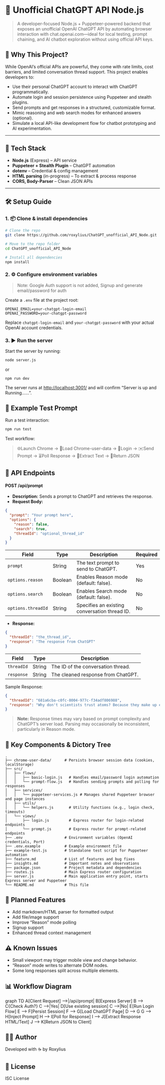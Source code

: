 # 🧠 Unofficial ChatGPT API Node.js

> A developer-focused Node.js + Puppeteer-powered backend that exposes an unofficial OpenAI ChatGPT API by automating browser interaction with chat.openai.com—ideal for local testing, prompt chaining, and AI chatbot exploration without using official API keys.

## 🚀 Why This Project?

While OpenAI’s official APIs are powerful, they come with rate limits, cost barriers, and limited conversation thread support. This project enables developers to:

- Use their personal ChatGPT account to interact with ChatGPT programmatically.
- Automate login and session persistence using Puppeteer and stealth plugins.
- Send prompts and get responses in a structured, customizable format.
- Mimic reasoning and web search modes for enhanced answers (optional).
- Simulate a local API-like development flow for chatbot prototyping and AI experimentation.

---

## 🧰 Tech Stack

- **Node.js** (Express) – API service
- **Puppeteer + Stealth Plugin** – ChatGPT automation
- **dotenv** – Credential & config management
- **HTML parsing** (in-progress) – To extract & process response
- **CORS, Body-Parser** – Clean JSON APIs

---

## 🛠️ Setup Guide

### 1. 📦 Clone & install dependencies

```bash
# Clone the repo
git clone https://github.com/roxylius/ChatGPT_unofficial_API_Node.git

# Move to the repo folder
cd ChatGPT_unofficial_API_Node

# Install all dependencies
npm install
```

### 2. ⚙️ Configure environment variables

> Note: Google Auth support is not added, Signup and generate email/password for auth

Create a `.env` file at the project root:

```env
OPENAI_EMAIL=your-chatgpt-login-email
OPENAI_PASSWORD=your-chatgpt-password
```

Replace `chatgpt-login-email` and `your-chatgpt-password` with your actual OpenAI account credentials.

### 3. ▶️ Run the server

Start the server by running:

```bash
node server.js
```

or

```
npm run dev
```

The server runs at [http://localhost:3001/](http://localhost:3001/) and will confirm “Server is up and Running……”.

## 🧪 Example Test Prompt

Run a test interaction:

```bash
npm run test
```

Test workflow:

> 🌐Launch Chrome -> 📁Load Chrome-user-data -> 🔐Login -> ✉️Send Prompt -> ⏳Poll Response -> 📄Extract Text -> 💬Return JSON

## 🔁 API Endpoints

#### POST /api/prompt

- **Description:** Sends a prompt to ChatGPT and retrieves the response.
- **Request Body:**

```json
{
  "prompt": "Your prompt here",
  "options": {
    "reason": false,
    "search": true,
    "threadId": "optional_thread_id"
  }
}
```

| Field              | Type    | Description                                   | Required |
| ------------------ | ------- | --------------------------------------------- | -------- |
| `prompt`           | String  | The text prompt to send to ChatGPT.           | Yes      |
| `options.reason`   | Boolean | Enables Reason mode (default: false).         | No       |
| `options.search`   | Boolean | Enables Search mode (default: false).         | No       |
| `options.threadId` | String  | Specifies an existing conversation thread ID. | No       |

- **Response:**

```json
{
  "threadId": "the_thread_id",
  "response": "The response from ChatGPT"
}
```

| Field      | Type   | Description                        |
| ---------- | ------ | ---------------------------------- |
| `threadId` | String | The ID of the conversation thread. |
| `response` | String | The cleaned response from ChatGPT. |

Sample Response:

```json
{
  "threadId": "681a6cba-c0fc-8004-977c-f34adf806988",
  "response": "Why don't scientists trust atoms? Because they make up everything!"
}
```

> **Note:** Response times may vary based on prompt complexity and ChatGPT’s server load. Parsing may occasionally be inconsistent, particularly in Reason mode.

## 📂 Key Components & Dictory Tree

```
.
├── chrome-user-data/      # Persists browser session data (cookies, localStorage)
├── src/
│   ├── flows/
│   │   ├── basic-login.js   # Handles email/password login automation
│   │   └── prompt-flow.js   # Handles sending prompts and polling for responses
│   ├── services/
│   │   └── puppeteer-services.js # Manages shared Puppeteer browser and page instances
│   ├── utils/
│   │   └── helpers.js       # Utility functions (e.g., login check, timeouts)
│   └── views/
│       ├── login.js         # Express router for login-related endpoints
│       └── prompt.js        # Express router for prompt-related endpoints
├── .env                   # Environment variables (OpenAI credentials, Port)
├── .env.example           # Example environment file
├── example-test.js        # Standalone test script for Puppeteer automation
├── feature.md             # List of features and bug fixes
├── insights.md            # Important notes and observations
├── package.json           # Project metadata and dependencies
├── routes.js              # Main Express router configuration
├── server.js              # Main application entry point, starts Express server and Puppeteer
└── README.md              # This file
```

## 🔧 Planned Features

- Add markdown/HTML parser for formatted output
- Add file/image support
- Improve “Reason” mode polling
- Signup support
- Enhanced thread context management

## ⚠️ Known Issues

- Small viewport may trigger mobile view and change behavior.
- “Reason” mode writes to alternate DOM nodes.
- Some long responses split across multiple elements.

## 📊 Workflow Diagram

graph TD
A[Client Request] -->|/api/prompt| B[Express Server]
B --> C{Check Auth?}
C -->|Yes| D[Use existing session]
C -->|No| E[Run Login Flow]
E --> F[Persist Session]
F --> G[Load ChatGPT Page]
D --> G
G --> H[Inject Prompt]
H --> I[Poll for Response]
I --> J[Extract Response HTML/Text]
J --> K[Return JSON to Client]

## 👩‍💻 Author

Developed with ☕ by Roxylius

## 📄 License

ISC License
